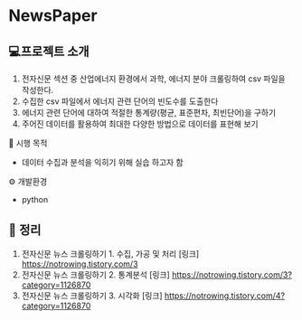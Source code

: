 # NewsPaper

## 💻프로젝트 소개 
1. 전자신문 섹션 중 산업에너지 환경에서 과학, 에너지 분야 크롤링하여 csv 파일을 작성한다.
2. 수집한 csv 파일에서 에너지 관련 단어의 빈도수를 도출한다
3. 에너지 관련 단어에 대하여 적절한 통계량(평균, 표준편차, 최빈단어)을 구하기
4. 주어진 데이터를 활용하여 최대한 다양한 방법으로 데이터를 표현해 보기

📌 시행 목적 
- 데이터 수집과 분석을 익히기 위해 실습 하고자 함

⚙ 개발환경
-  python 

## 📖 정리 
1. 전자신문 뉴스 크롤링하기 1. 수집, 가공 및 처리 [링크] https://notrowing.tistory.com/3
3. 전자신문 뉴스 크롤링하기 2. 통계분석 [링크] https://notrowing.tistory.com/3?category=1126870
4. 전자신문 뉴스 크롤링하기 3. 시각화 [링크] https://notrowing.tistory.com/4?category=1126870  
